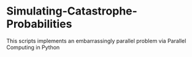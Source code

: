 # Simulating-Catastrophe-Probabilities
This scripts implements an embarrassingly parallel problem via Parallel Computing in Python
